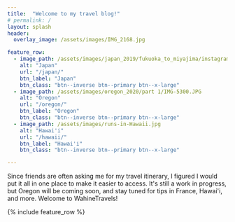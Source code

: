 ```yaml
---
title:  "Welcome to my travel blog!"
# permalink: /
layout: splash
header:
  overlay_image: /assets/images/IMG_2168.jpg

feature_row:
  - image_path: /assets/images/japan_2019/fukuoka_to_miyajima/instagram_untitled.jpg
    alt: "Japan"
    url: "/japan/"
    btn_label: "Japan"
    btn_class: "btn--inverse btn--primary btn--x-large"
  - image_path: /assets/images/oregon_2020/part 1/IMG-5300.JPG
    alt: "Oregon"
    url: "/oregon/"
    btn_label: "Oregon"
    btn_class: "btn--inverse btn--primary btn--x-large"
  - image_path: /assets/images/runs-in-Hawaii.jpg
    alt: "Hawai'i"
    url: "/hawaii/"
    btn_label: "Hawai'i"
    btn_class: "btn--inverse btn--primary btn--x-large"

---
```


Since friends are often asking me for my travel itinerary, I figured I would put it all in one place to make it easier to access.  It's still a work in progress, but Oregon will be coming soon, and stay tuned for tips in France, Hawai'i, and more.  Welcome to WahineTravels!

{% include feature_row %}